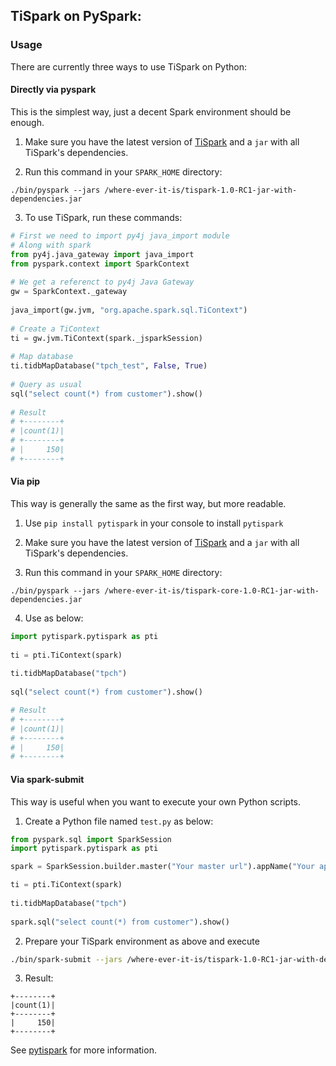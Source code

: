 ## TiSpark on PySpark:
### Usage
There are currently three ways to use TiSpark on Python:
#### Directly via pyspark
This is the simplest way, just a decent Spark environment should be enough.
1. Make sure you have the latest version of [TiSpark](https://github.com/pingcap/tispark) and a `jar` with all TiSpark's dependencies.

2. Run this command in your `SPARK_HOME` directory:
```
./bin/pyspark --jars /where-ever-it-is/tispark-1.0-RC1-jar-with-dependencies.jar
```

3. To use TiSpark, run these commands:
```python
# First we need to import py4j java_import module
# Along with spark
from py4j.java_gateway import java_import
from pyspark.context import SparkContext
 
# We get a referenct to py4j Java Gateway
gw = SparkContext._gateway
 
java_import(gw.jvm, "org.apache.spark.sql.TiContext")
 
# Create a TiContext
ti = gw.jvm.TiContext(spark._jsparkSession)
 
# Map database
ti.tidbMapDatabase("tpch_test", False, True)
 
# Query as usual
sql("select count(*) from customer").show()
 
# Result
# +--------+
# |count(1)|
# +--------+
# |     150|
# +--------+
```
#### Via pip
This way is generally the same as the first way, but more readable.
1. Use ```pip install pytispark``` in your console to install `pytispark`  

2. Make sure you have the latest version of [TiSpark](https://github.com/pingcap/tispark) and a `jar` with all TiSpark's dependencies.

3. Run this command in your `SPARK_HOME` directory:
```
./bin/pyspark --jars /where-ever-it-is/tispark-core-1.0-RC1-jar-with-dependencies.jar
```

4. Use as below:
```python
import pytispark.pytispark as pti
 
ti = pti.TiContext(spark)
 
ti.tidbMapDatabase("tpch")
 
sql("select count(*) from customer").show()

# Result
# +--------+
# |count(1)|
# +--------+
# |     150|
# +--------+

```

#### Via spark-submit
This way is useful when you want to execute your own Python scripts.
1. Create a Python file named `test.py` as below:
```python
from pyspark.sql import SparkSession
import pytispark.pytispark as pti

spark = SparkSession.builder.master("Your master url").appName("Your app name").getOrCreate()

ti = pti.TiContext(spark)
 
ti.tidbMapDatabase("tpch")
 
spark.sql("select count(*) from customer").show()
```

2. Prepare your TiSpark environment as above and execute
```bash
./bin/spark-submit --jars /where-ever-it-is/tispark-1.0-RC1-jar-with-dependencies.jar test.py
```

3. Result:
```
+--------+
|count(1)|
+--------+
|     150|
+--------+
```


See [pytispark](https://pypi.python.org/pypi?:action=display&name=pytispark) for more information.